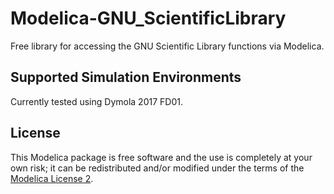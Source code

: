 # Modelica-GNU_ScientificLibrary

Free library for accessing the GNU Scientific Library functions via Modelica.

## Supported Simulation Environments

Currently tested using Dymola 2017 FD01.

## License

This Modelica package is free software and the use is completely at your own risk;
it can be redistributed and/or modified under the terms of the [Modelica License 2](https://modelica.org/licenses/ModelicaLicense2).
